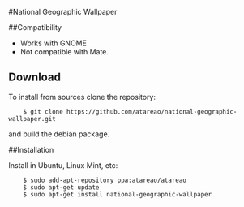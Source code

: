#National Geographic Wallpaper


##Compatibility

* Works with GNOME
* Not compatible with Mate.

## Download

To install from sources clone the repository:

```
    $ git clone https://github.com/atareao/national-geographic-wallpaper.git
```

and build the debian package.

##Installation

Install in Ubuntu, Linux Mint, etc:

```
    $ sudo add-apt-repository ppa:atareao/atareao
    $ sudo apt-get update
    $ sudo apt-get install national-geographic-wallpaper
```